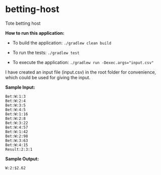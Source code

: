 # betting-host
Tote betting host

**How to run this application:**

* To build the application:
	`./gradlew clean build`

* To run the tests:
	`./gradlew test`

* To execute the application:
	`./gradlew run -Dexec.args="input.csv"`

I have created an input file (input.csv) in the root folder for convenience, which could be used for giving the input.

**Sample Input:**
```
Bet:W:1:3
Bet:W:2:4
Bet:W:3:5
Bet:W:4:5
Bet:W:1:16
Bet:W:2:8
Bet:W:3:22
Bet:W:4:57
Bet:W:1:42
Bet:W:2:98
Bet:W:3:63
Bet:W:4:15
Result:2:3:1
```
**Sample Output:**
```
W:2:$2.62
```
